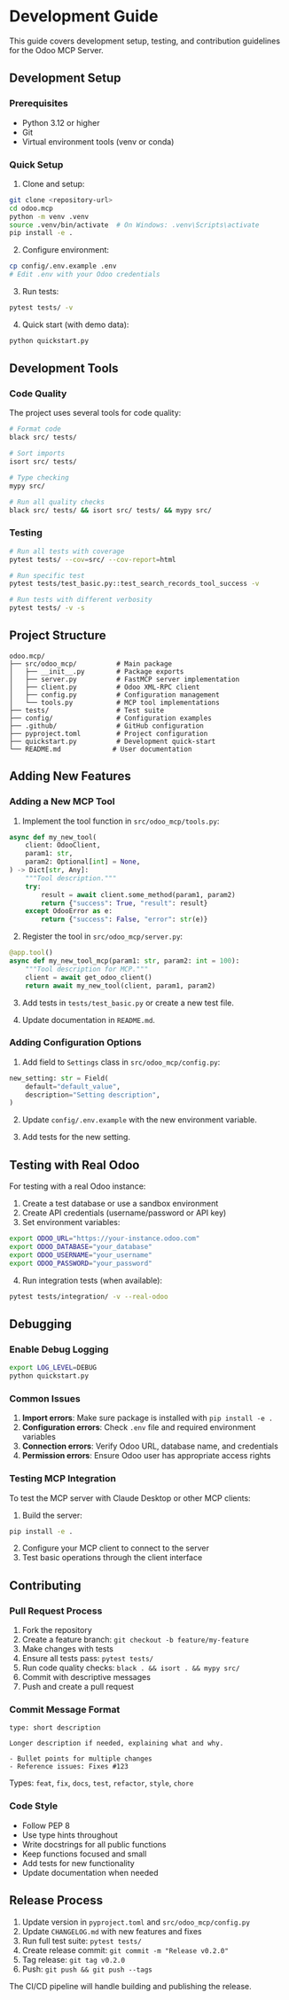 # Development Guide

This guide covers development setup, testing, and contribution guidelines for the Odoo MCP Server.

## Development Setup

### Prerequisites

- Python 3.12 or higher
- Git
- Virtual environment tools (venv or conda)

### Quick Setup

1. Clone and setup:
```bash
git clone <repository-url>
cd odoo.mcp
python -m venv .venv
source .venv/bin/activate  # On Windows: .venv\Scripts\activate
pip install -e .
```

2. Configure environment:
```bash
cp config/.env.example .env
# Edit .env with your Odoo credentials
```

3. Run tests:
```bash
pytest tests/ -v
```

4. Quick start (with demo data):
```bash
python quickstart.py
```

## Development Tools

### Code Quality

The project uses several tools for code quality:

```bash
# Format code
black src/ tests/

# Sort imports  
isort src/ tests/

# Type checking
mypy src/

# Run all quality checks
black src/ tests/ && isort src/ tests/ && mypy src/
```

### Testing

```bash
# Run all tests with coverage
pytest tests/ --cov=src/ --cov-report=html

# Run specific test
pytest tests/test_basic.py::test_search_records_tool_success -v

# Run tests with different verbosity
pytest tests/ -v -s
```

## Project Structure

```
odoo.mcp/
├── src/odoo_mcp/          # Main package
│   ├── __init__.py        # Package exports
│   ├── server.py          # FastMCP server implementation
│   ├── client.py          # Odoo XML-RPC client
│   ├── config.py          # Configuration management
│   └── tools.py           # MCP tool implementations
├── tests/                 # Test suite
├── config/                # Configuration examples
├── .github/               # GitHub configuration
├── pyproject.toml         # Project configuration
├── quickstart.py          # Development quick-start
└── README.md             # User documentation
```

## Adding New Features

### Adding a New MCP Tool

1. Implement the tool function in `src/odoo_mcp/tools.py`:
```python
async def my_new_tool(
    client: OdooClient,
    param1: str,
    param2: Optional[int] = None,
) -> Dict[str, Any]:
    """Tool description."""
    try:
        result = await client.some_method(param1, param2)
        return {"success": True, "result": result}
    except OdooError as e:
        return {"success": False, "error": str(e)}
```

2. Register the tool in `src/odoo_mcp/server.py`:
```python
@app.tool()
async def my_new_tool_mcp(param1: str, param2: int = 100):
    """Tool description for MCP."""
    client = await get_odoo_client()
    return await my_new_tool(client, param1, param2)
```

3. Add tests in `tests/test_basic.py` or create a new test file.

4. Update documentation in `README.md`.

### Adding Configuration Options

1. Add field to `Settings` class in `src/odoo_mcp/config.py`:
```python
new_setting: str = Field(
    default="default_value",
    description="Setting description",
)
```

2. Update `config/.env.example` with the new environment variable.

3. Add tests for the new setting.

## Testing with Real Odoo

For testing with a real Odoo instance:

1. Create a test database or use a sandbox environment
2. Create API credentials (username/password or API key)
3. Set environment variables:
```bash
export ODOO_URL="https://your-instance.odoo.com"
export ODOO_DATABASE="your_database"
export ODOO_USERNAME="your_username"
export ODOO_PASSWORD="your_password"
```

4. Run integration tests (when available):
```bash
pytest tests/integration/ -v --real-odoo
```

## Debugging

### Enable Debug Logging

```bash
export LOG_LEVEL=DEBUG
python quickstart.py
```

### Common Issues

1. **Import errors**: Make sure package is installed with `pip install -e .`
2. **Configuration errors**: Check `.env` file and required environment variables
3. **Connection errors**: Verify Odoo URL, database name, and credentials
4. **Permission errors**: Ensure Odoo user has appropriate access rights

### Testing MCP Integration

To test the MCP server with Claude Desktop or other MCP clients:

1. Build the server:
```bash
pip install -e .
```

2. Configure your MCP client to connect to the server
3. Test basic operations through the client interface

## Contributing

### Pull Request Process

1. Fork the repository
2. Create a feature branch: `git checkout -b feature/my-feature`
3. Make changes with tests
4. Ensure all tests pass: `pytest tests/`
5. Run code quality checks: `black . && isort . && mypy src/`
6. Commit with descriptive messages
7. Push and create a pull request

### Commit Message Format

```
type: short description

Longer description if needed, explaining what and why.

- Bullet points for multiple changes
- Reference issues: Fixes #123
```

Types: `feat`, `fix`, `docs`, `test`, `refactor`, `style`, `chore`

### Code Style

- Follow PEP 8
- Use type hints throughout
- Write docstrings for all public functions
- Keep functions focused and small
- Add tests for new functionality
- Update documentation when needed

## Release Process

1. Update version in `pyproject.toml` and `src/odoo_mcp/config.py`
2. Update `CHANGELOG.md` with new features and fixes
3. Run full test suite: `pytest tests/`
4. Create release commit: `git commit -m "Release v0.2.0"`
5. Tag release: `git tag v0.2.0`
6. Push: `git push && git push --tags`

The CI/CD pipeline will handle building and publishing the release.